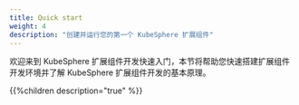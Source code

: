 ```yaml
---
title: Quick start
weight: 4
description: "创建并运行您的第一个 KubeSphere 扩展组件"
---
```


欢迎来到 KubeSphere 扩展组件开发快速入门，本节将帮助您快速搭建扩展组件开发环境并了解 KubeSphere 扩展组件开发的基本原理。

{{%children description="true" %}}

